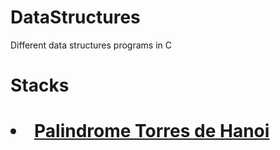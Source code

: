 # DataStructures
 Different data structures programs in C
 <h1> Stacks <h1>
 <li>  
  <u> Palindrome </u>
  <u> Torres de Hanoi</u>
 </li>
